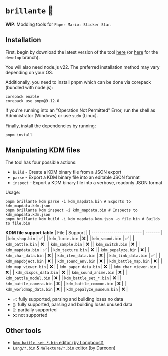 # `brillante` 🌟
**WIP**: Modding tools for `Paper Mario: Sticker Star`.

## Installation
First, begin by download the latest version of the tool [here](https://github.com/shiguww/brillante/releases) (or [here](https://github.com/shiguww/brillante/archive/refs/heads/develop.zip) for the `develop` branch).

You will also need node.js v22. The preferred installation method may vary depending on your OS.

Additionally, you need to install pnpm which can be done via corepack (bundled with node.js):
```shell
corepack enable
corepack use pnpm@9.12.0
```

If you're running into an "Operation Not Permitted" Error, run the shell as Administrator (Windows) or use `sudo` (Linux).

Finally, install the dependencies by running:
```shell
pnpm install
```

## Manipulating KDM files
The tool has four possible actions:
* `build` - Create a KDM binary file from a JSON export
* `parse` - Export a KDM binary file into an editable JSON format
* `inspect` - Export a KDM binary file into a verbose, readonly JSON format

Usage:

``` shell
pnpm brillante kdm parse -i kdm_mapdata.bin # Exports to kdm_mapdata.kdm.json
pnpm brillante kdm inspect -i kdm_mapdata.bin # Inspects to kdm_mapdata.kdm.json
pnpm brillante kdm build -i kdm_mapdata.kdm.json -o file.bin # Builds to file.bin
```

**KDM file support table**
| File                      | Support |
| ------------------------- | ------- |
| `kdm_shop.bin`            | ✅       |
| `kdm_lucie.bin`           | ❌       |
| `kdm_sound.bin`           | ✅       |
| `kdm_battle.bin`          | ❌       |
| `kdm_sample.bin`          | ❌       |
| `kdm_switch.bin`          | ❌       |
| `kdm_mapdata.bin`         | ✅       |
| `kdm_texture.bin`         | ❌       |
| `kdm_pepalyze.bin`        | ❌       |
| `kdm_char_data.bin`       | ❌       |
| `kdm_item_data.bin`       | ❌       |
| `kdm_link_data.bin`       | ✅       |
| `kdm_mapobject.bin`       | ❌       |
| `kdm_sound_env.bin`       | ❌       |
| `kdm_battle_map.bin`      | ❌       |
| `kdm_map_viewer.bin`      | ❌       |
| `kdm_paper_data.bin`      | ❌       |
| `kdm_char_viewer.bin`     | ❌       |
| `kdm_dispos_data.bin`     | ❌       |
| `kdm_sound_anime.bin`     | ❌       |
| `kdm_battle_model.bin`    | ❌       |
| `kdm_battle_set_*.bin`    | ❌       |
| `kdm_battle_camera.bin`   | ❌       |
| `kdm_battle_common.bin`   | ❌       |
| `kdm_worldmap_data.bin`   | ❌       |
| `kdm_pepalyze_museum.bin` | ❌       |

* `✅`: fully supported, parsing and building loses no data
* `🧪`: fully supported, parsing and building loses unused data
* `🚧`: partially supported
* `❌`: not supported

## Other tools
- [`kdm_battle_set_*.bin` editor (by Longboost)](https://github.com/Longboost/battle-set-exporter/releases)
- [`Lang/*.bin` & `NWTexture/*.bin` editor (by Darxoon)](https://github.com/Darxoon/nw-tex)
